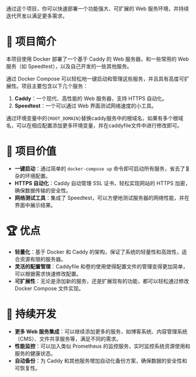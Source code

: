 通过这个项目，你可以快速部署一个功能强大、可扩展的 Web 服务环境，并持续迭代开发以满足更多需求。

# 🚀 项目简介

本项目使用 Docker 部署了一个基于 Caddy 的 Web 服务器，和一些常用的 Web 服务（如 Speedtest），以及自己开发的一些其他服务。

通过 Docker Compose 可以轻松地一键启动和管理这些服务，并且具有高度可扩展性。项目主要包含以下几个服务：

1. **Caddy**：一个现代、高性能的 Web 服务器，支持 HTTPS 自动化。
2. **Speedtest**：一个可以通过 Web 界面测试网络速度的小工具。

通过环境变量中的`{ROOT_DOMAIN}`替换caddy服务中的根域名，如果有多个根域名，可以在相应配置添加更多环境变量，并在caddyfile文件中进行修改即可。

# 🌟 项目价值

- **一键启动**：通过简单的 `docker-compose up` 命令即可启动所有服务，省去了复杂的环境配置。
- **HTTPS 自动化**：Caddy 自动管理 SSL 证书，轻松实现网站的 HTTPS 加密，确保数据传输的安全性。
- **网络测试工具**：集成了 Speedtest，可以方便地测试服务器的网络性能，并在界面中展示结果。

# 🏆 优点

- **轻量化**：基于 Docker 和 Caddy 的架构，保证了系统的轻量性和高效性，适合资源有限的服务器。
- **灵活的配置管理**：Caddyfile 和卷的使用使得配置文件的管理变得更加简单，可以根据需求快速修改配置。
- **可扩展性**：无论是添加新的服务，还是扩展现有的功能，都可以轻松通过修改 Docker Compose 文件实现。

# 🔄 持续开发

- **更多 Web 服务集成**：可以继续添加更多的服务，如博客系统、内容管理系统（CMS）、文件共享服务等，满足不同的需求。
- **性能监控**：可以加入类似 Prometheus 的监控服务，实时监控系统资源使用和服务的健康状态。
- **自动备份**：为 Caddy 和其他服务增加自动化备份方案，确保数据的安全性和可恢复性。


